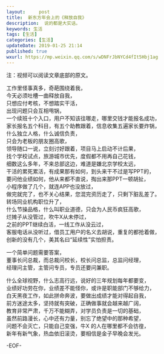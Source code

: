 ```yaml
---   
layout:     post  
title:  新东方年会上的《释放自我》
description:  说的都是大实话。  
keywords: 生活  
tags: [生活]    
categories: [生活]  
updateDate: 2019-01-25 21:14 
published: true   
wxurl: https://mp.weixin.qq.com/s/wDNFrJbNYCd4fIt5Hbj1ag  
---  
```


注：视频可以阅读文章底部的原文。  


工作里怪事真多，奇葩围绕着我，  
今天必须吐槽一曲释放自我，  
只想应付考核，不想踏实干活，  
出现问题只会互相甩锅，  
一个续班十个入口，用户不知该往哪走，哪里交钱才能报名成功，  
家长报名五个科目，有五个助教跟着，信息收集五遍家长要炸锅，  
什么独立人格，什么诚信负责，  
只会为老板的朋友圈高歌，  
领导随口一说，立刻讨好跟着，项目马上启动不计后果，  
找个学校试点，旅游城市优先，度假都不用再自己花钱，  
细数这么多年，不来总部这边，难道是嫌北京学校太远，  
干活的累死累活，有成果那有如何，到头来干不过是写PPT的，  
要问他业绩如何，他从来都不直说，掏出来那PPT一顿胡扯，  
小程序做了几个，就连APP也没放过，  
做完就完了，也不关心结果，您混完资历走了，只剩下脏乱差了。  
转场同业机构职位升了，  
什么节操品格，什么叫职业道德，只会为人民币疯狂高歌，  
烂摊子从没管过，吹牛X从未停过，  
之前的PPT继续白活，一线工作从没云过，  
客服电话从没听过，借员工用户的名义去胡说，重复的都抢着做，  
创新的没有几个，美其名曰“延续性”实怕担责。  


一个简单问题需要答案，  
董事长问总裁，而总裁问校长，校长问总监，总监问经理，  
经理问主管，主管问专员，专员还要问兼职。  


什么全球视野，什么志高行远，说好的三年规划每年都要变，  
业绩好功劳在你，业绩差不能怪你，或许是职能部门不够给力，  
白天黑夜工作，如此拼命奔波，要做出成绩才能对得起自我，  
前方迷途太多，坚持就有突破，正确做事就会越来越广阔，  
教育非常严肃，千万不能糊弄，对学员负责是一切的基础，  
虽然前路漫长，心中还有力量，别忘了绝望中的那种希望，  
问题不会灭亡，只能自己变强，牛X 的人在哪里都不会彷徨，  
新年有新气象，热血依旧滚烫，要相信是金子早晚会发光。  





-EOF-  


  
